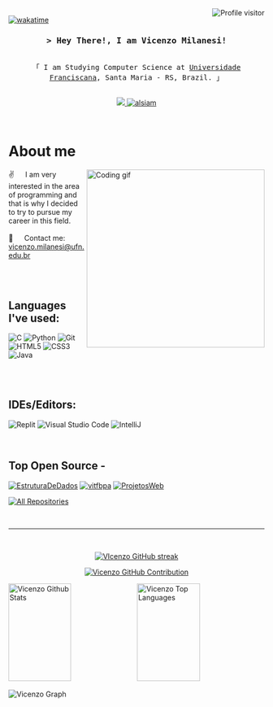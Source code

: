 <!--
<h2 align="center">
  Welcome to Al Siam World!
  <img src="https://media.giphy.com/media/hvRJCLFzcasrR4ia7z/giphy.gif" width="28">
</h2>
-->

<!--
<p align="center">
  <a href="https://github.com/alsiam"><img src="https://readme-typing-svg.herokuapp.com/?lines=Self%20Taught%20Programmer;Front%20End%20Developer;1.5%2B%20years%20of%20coding%20experience;Always%20learning%20new%20things&center=true&width=380&height=45"></a>
</p>

 -->

<a href="https://komarev.com/ghpvc/?username=alsiam">
  <img align="right" src="https://komarev.com/ghpvc/?username=alsiam&label=Visitors&color=0e75b6&style=flat" alt="Profile visitor" />
</a>


[![wakatime](https://wakatime.com/badge/user/eebb3dd8-d9b2-40de-9b88-6fd6cac99dbc.svg)](https://wakatime.com/@eebb3dd8-d9b2-40de-9b88-6fd6cac99dbc)

<!-- Intro  -->
<h3 align="center">
        <samp>&gt; Hey There!, I am
                <b><a target="_blank"">Vicenzo Milanesi!</a></b>
        </samp>
</h3>


<p align="center"> 
  <samp>
    <br>
    「 I am Studying Computer Science at <a href="https://www.ufn.edu.br/site/">Universidade Franciscana</a>, Santa Maria - RS, Brazil. 」
    <br>
    <br>
  </samp>
</p>

<p align="center">
 </a>
 </a>
 <!-- <a href="https://dev.to/alsiam" target="_blank">
  <img src="https://img.shields.io/badge/dev.to-0A0A0A?style=for-the-badge&logo=dev.to&logoColor=white" alt="alsiam" />
 </a> -->
 <a href="https://x.com/victfbpa" target="_blank">
  <img src="https://img.shields.io/badge/Twitter-1DA1F2?style=for-the-badge&logo=twitter&logoColor=white" />
 </a>
 <a href="https://instagram.com/vicenzodsouza_" target="_blank">
  <img src="https://img.shields.io/badge/Instagram-fe4164?style=for-the-badge&logo=instagram&logoColor=white" alt="alsiam" />
 </a> 
  </a> 
</p>
<br />

<!-- About Section -->
 # About me
 
<p>
 <img align="right" width="350" src="/assets/programmer.gif" alt="Coding gif" />
  
 ✌️ &emsp; I am very interested in the area of ​​programming and that is why I decided to try to pursue my career in this field.
 </a> <br/><br/>
 📧 &emsp; Contact me: vicenzo.milanesi@ufn.edu.br<br/><br/>

</p>

<br/>

## Languages ​​I've used:

![C](https://img.shields.io/badge/c-%2300599C.svg?style=flat-square&logo=c&logoColor=white)
![Python](https://img.shields.io/badge/-Python-43853d?style=flat-square&logo=python&logoColor=white)
![Git](https://img.shields.io/badge/-Git-FF0000?style=flat-square&logo=git&logoColor=white)
![HTML5](https://img.shields.io/badge/-HTML5-F05032?style=flat-square&logo=html5&logoColor=white)
![CSS3](https://img.shields.io/badge/-CSS3-01A9DB?style=flat-square&logo=CSS3&logoColor=white)
![Java](https://img.shields.io/badge/Java-ED8B00?style=flat-square&logo=openjdk&logoColor=white)

<br/>
<br/>

## IDEs/Editors:

![Replit](https://img.shields.io/badge/Replit-DD1200?style=for-the-badge&logo=Replit&logoColor=white)
![Visual Studio Code](https://img.shields.io/badge/Visual%20Studio%20Code-0078d7.svg?style=for-the-badge&logo=visual-studio-code&logoColor=white)
![IntelliJ](https://img.shields.io/badge/IntelliJIDEA-000000.svg?style=for-the-badge&logo=intellij-idea&logoColor=white)

<br/>

## Top Open Source -
[![EstruturaDeDados](https://github-readme-stats.vercel.app/api/pin/?username=vitfbpa&repo=EstruturaDeDados&border_color=7F3FBF&bg_color=0D1117&title_color=C9D1D9&text_color=8B949E&icon_color=7F3FBF)](https://github.com/vitfbpa/EstruturaDeDados)
[![vitfbpa](https://github-readme-stats.vercel.app/api/pin/?username=vitfbpa&repo=vitfbpa&border_color=7F3FBF&bg_color=0D1117&title_color=C9D1D9&text_color=8B949E&icon_color=7F3FBF)](https://github.com/alsiam/urfolio)
[![ProjetosWeb](https://github-readme-stats.vercel.app/api/pin/?username=vitfbpa&repo=ProjetosWeb&border_color=7F3FBF&bg_color=0D1117&title_color=C9D1D9&text_color=8B949E&icon_color=7F3FBF)](https://github.com/alsiam/web-projects)

<p align="left">
  <a href="https://github.com/vitfbpa?tab=repositories" target="_blank"><img alt="All Repositories" title="All Repositories" src="https://img.shields.io/badge/-All%20Repos-2962FF?style=for-the-badge&logo=koding&logoColor=white"/></a>
</p>

<br/>
<hr/>
<br/>

<p align="center">
  <a href="https://github.com/vitfbpa">
    <img src="https://github-readme-streak-stats.herokuapp.com/?user=vitfbpa&theme=radical&border=7F3FBF&background=0D1117" alt="VIcenzo GitHub streak"/>
  </a>
</p>

<p align="center">
  <a href="https://github.com/vitfbpa">
    <img src="https://github-profile-summary-cards.vercel.app/api/cards/profile-details?username=vitfbpa&theme=radical" alt="Vicenzo GitHub Contribution"/>
  </a>
</p>

<a> 
    <a href="https://github.com/vitfbpa"><img alt="Vicenzo Github Stats" src="https://denvercoder1-github-readme-stats.vercel.app/api?username=vitfbpa&show_icons=true&count_private=true&theme=react&border_color=7F3FBF&bg_color=0D1117&title_color=F85D7F&icon_color=F8D866" height="192px" width="49.5%"/></a>
  <a href="https://github.com/vitfbpa"><img alt="Vicenzo Top Languages" src="https://denvercoder1-github-readme-stats.vercel.app/api/top-langs/?username=vitfbpa&langs_count=8&layout=compact&theme=react&border_color=7F3FBF&bg_color=0D1117&title_color=F85D7F&icon_color=F8D866" height="192px" width="49.5%"/></a>
  <br/>
</a>


![Vicenzo Graph](https://github-readme-activity-graph.vercel.app/graph?username=vitfbpa&custom_title=%20Vicenzo%20GitHub%20Activity%20Graph&bg_color=0D1117&color=7F3FBF&line=7F3FBF&point=7F3FBF&area_color=FFFFFF&title_color=FFFFFF&area=true)

